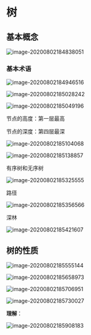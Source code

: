 # 树

## 基本概念

![image-20200802184838051](https://raw.githubusercontent.com/yanzhenxing123/blogImg/master/typora202008/21/185007-267243.png)

### 基本术语



![image-20200802184946516](https://raw.githubusercontent.com/yanzhenxing123/blogImg/master/typora202008/21/185012-493109.png)

![image-20200802185028242](https://raw.githubusercontent.com/yanzhenxing123/blogImg/master/typora202008/21/185016-598187.png)

![image-20200802185049196](https://raw.githubusercontent.com/yanzhenxing123/blogImg/master/typora202008/21/185018-30391.png)

节点的高度：第一层最高

节点的深度：第四层最深

![image-20200802185104068](https://raw.githubusercontent.com/yanzhenxing123/blogImg/master/typora202008/21/185043-404562.png)

![image-20200802185138857](https://raw.githubusercontent.com/yanzhenxing123/blogImg/master/typora202008/21/185055-946128.png)

有序树和无序树



![image-20200802185325555](https://raw.githubusercontent.com/yanzhenxing123/blogImg/master/typora202008/21/185106-956930.png)



路径

![image-20200802185356566](https://raw.githubusercontent.com/yanzhenxing123/blogImg/master/typora202008/21/185122-737642.png)

深林

![image-20200802185421607](https://raw.githubusercontent.com/yanzhenxing123/blogImg/master/typora202008/21/185124-500104.png)



## 树的性质

![image-20200802185555144](https://raw.githubusercontent.com/yanzhenxing123/blogImg/master/typora202008/21/185128-608194.png)

![image-20200802185658973](https://raw.githubusercontent.com/yanzhenxing123/blogImg/master/typora202008/21/185200-35717.png)

![image-20200802185706951](https://raw.githubusercontent.com/yanzhenxing123/blogImg/master/typora202008/21/185203-22835.png)

![image-20200802185730027](https://raw.githubusercontent.com/yanzhenxing123/blogImg/master/typora202008/21/185205-986691.png)

**理解**：

![image-20200802185908183](https://raw.githubusercontent.com/yanzhenxing123/blogImg/master/typora202008/21/185208-121206.png)